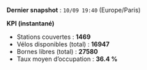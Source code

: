 **Dernier snapshot** : `10/09 19:40` (Europe/Paris)

**KPI (instantané)**

- Stations couvertes : **1469**
- Vélos disponibles (total) : **16947**
- Bornes libres (total) : **27580**
- Taux moyen d’occupation : **36.4 %**
